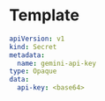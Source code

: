 # Template

```yaml
apiVersion: v1
kind: Secret
metadata:
  name: gemini-api-key
type: Opaque
data:
  api-key: <base64>
```